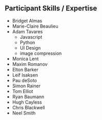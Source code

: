 ## Participant Skills / Expertise

* Bridget Almas
* Marie-Claire Beaulieu
* Adam Tavares
	* Javascript
	* Python
	* UI Design
	* image compression
* Monica Lent
* Maxim Romanov
* Elton Barker
* Leif Isaksen
* Pau deSoto
* Simon Rainer
* Tom Elliot
* Ryan Baumann
* Hugh Cayless
* Chris Blackwell
* Neel Smith
